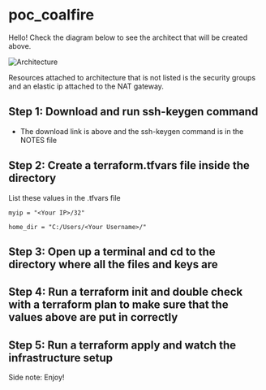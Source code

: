 # poc_coalfire
Hello! Check the diagram below to see the architect that will be created above.

![Architecture](https://github.com/quiik/poc_coalfire/blob/main/image.jpg?raw=true)

<p>Resources attached to architecture that is not listed is the security groups and an elastic ip attached to the NAT gateway.</p>

<h2> Step 1: Download and run ssh-keygen command </h2>

- The download link is above and the ssh-keygen command is in the NOTES file

<h2> Step 2: Create a terraform.tfvars file inside the directory </h2>
<p> List these values in the .tfvars file </p>

    myip = "<Your IP>/32"

    home_dir = "C:/Users/<Your Username>/"
    
<h2> Step 3: Open up a terminal and cd to the directory where all the files and keys are </h2>


<h2> Step 4: Run a terraform init and double check with a terraform plan to make sure that the values above are put in correctly </h2>


<h2> Step 5: Run a terraform apply and watch the infrastructure setup </h2>

<p> Side note: Enjoy!
